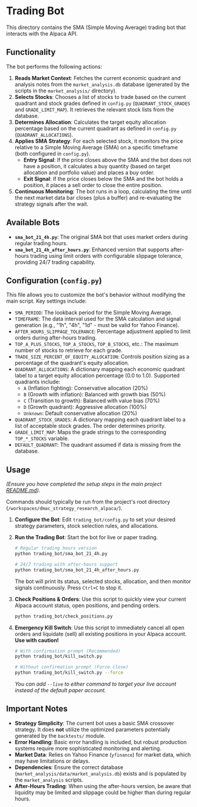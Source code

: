 # Trading Bot

This directory contains the SMA (Simple Moving Average) trading bot that interacts with the Alpaca API.

## Functionality

The bot performs the following actions:

1.  **Reads Market Context**: Fetches the current economic quadrant and analysis notes from the `market_analysis.db` database (generated by the scripts in the `market_analysis/` directory).
2.  **Selects Stocks**: Chooses a list of stocks to trade based on the current quadrant and stock grades defined in `config.py` (`QUADRANT_STOCK_GRADES` and `GRADE_LIMIT_MAP`). It retrieves the relevant stock lists from the database.
3.  **Determines Allocation**: Calculates the target equity allocation percentage based on the current quadrant as defined in `config.py` (`QUADRANT_ALLOCATIONS`).
4.  **Applies SMA Strategy**: For each selected stock, it monitors the price relative to a Simple Moving Average (SMA) on a specific timeframe (both configured in `config.py`).
    *   **Entry Signal**: If the price closes above the SMA and the bot does not have a position, it calculates a buy quantity (based on target allocation and portfolio value) and places a buy order.
    *   **Exit Signal**: If the price closes below the SMA and the bot holds a position, it places a sell order to close the entire position.
5.  **Continuous Monitoring**: The bot runs in a loop, calculating the time until the next market data bar closes (plus a buffer) and re-evaluating the strategy signals after the wait.

## Available Bots

* **`sma_bot_21_4h.py`**: The original SMA bot that uses market orders during regular trading hours.
* **`sma_bot_21_4h_after_hours.py`**: Enhanced version that supports after-hours trading using limit orders with configurable slippage tolerance, providing 24/7 trading capability.

## Configuration (`config.py`)

This file allows you to customize the bot's behavior without modifying the main script. Key settings include:

*   `SMA_PERIOD`: The lookback period for the Simple Moving Average.
*   `TIMEFRAME`: The data interval used for the SMA calculation and signal generation (e.g., "1h", "4h", "1d" - must be valid for Yahoo Finance).
*   `AFTER_HOURS_SLIPPAGE_TOLERANCE`: Percentage adjustment applied to limit orders during after-hours trading.
*   `TOP_A_PLUS_STOCKS`, `TOP_A_STOCKS`, `TOP_B_STOCKS`, etc.: The maximum number of stocks to retrieve for each grade.
*   `TRADE_SIZE_PERCENT_OF_EQUITY_ALLOCATION`: Controls position sizing as a percentage of the quadrant's equity allocation.
*   `QUADRANT_ALLOCATIONS`: A dictionary mapping each economic quadrant label to a target equity allocation percentage (0.0 to 1.0). Supported quadrants include:
    * `A` (Inflation fighting): Conservative allocation (20%)
    * `B` (Growth with inflation): Balanced with growth bias (50%)
    * `C` (Transition to growth): Balanced with value bias (70%)
    * `D` (Growth quadrant): Aggressive allocation (100%)
    * `Unknown`: Default conservative allocation (20%)
*   `QUADRANT_STOCK_GRADES`: A dictionary mapping each quadrant label to a list of acceptable stock grades. The order determines priority.
*   `GRADE_LIMIT_MAP`: Maps the grade strings to the corresponding `TOP_*_STOCKS` variable.
*   `DEFAULT_QUADRANT`: The quadrant assumed if data is missing from the database.

## Usage

*(Ensure you have completed the setup steps in the main project [README.md](../../README.md))*.

Commands should typically be run from the project's root directory (`/workspaces/dmac_strategy_research_alpaca/`).

1.  **Configure the Bot**: Edit `trading_bot/config.py` to set your desired strategy parameters, stock selection rules, and allocations.

2.  **Run the Trading Bot**: Start the bot for live or paper trading.
    ```bash
    # Regular trading hours version
    python trading_bot/sma_bot_21_4h.py
    
    # 24/7 trading with after-hours support
    python trading_bot/sma_bot_21_4h_after_hours.py
    ```
    The bot will print its status, selected stocks, allocation, and then monitor signals continuously. Press `Ctrl+C` to stop it.

3.  **Check Positions & Orders**: Use this script to quickly view your current Alpaca account status, open positions, and pending orders.
    ```bash
    python trading_bot/check_positions.py
    ```

4.  **Emergency Kill Switch**: Use this script to immediately cancel all open orders and liquidate (sell) all existing positions in your Alpaca account. **Use with caution!**
    ```bash
    # With confirmation prompt (Recommended)
    python trading_bot/kill_switch.py

    # Without confirmation prompt (Force close)
    python trading_bot/kill_switch.py --force
    ```
    *You can add `--live` to either command to target your live account instead of the default paper account.*

## Important Notes

*   **Strategy Simplicity**: The current bot uses a basic SMA crossover strategy. It does **not** utilize the optimized parameters potentially generated by the `backtests/` module.
*   **Error Handling**: Basic error handling is included, but robust production systems require more sophisticated monitoring and alerting.
*   **Market Data**: Relies on Yahoo Finance (`yfinance`) for market data, which may have limitations or delays.
*   **Dependencies**: Ensure the correct database (`market_analysis/data/market_analysis.db`) exists and is populated by the `market_analysis` scripts.
*   **After-Hours Trading**: When using the after-hours version, be aware that liquidity may be limited and slippage could be higher than during regular hours. 